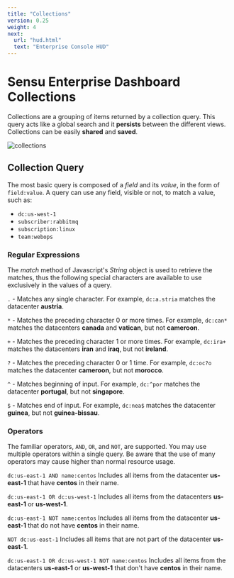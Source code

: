 ```yaml
---
title: "Collections"
version: 0.25
weight: 4
next:
  url: "hud.html"
  text: "Enterprise Console HUD"
---
```


# Sensu Enterprise Dashboard Collections

Collections are a grouping of items returned by a collection query. This query
acts like a global search and it **persists** between the different views.
Collections can be easily **shared** and **saved**.

![collections](../../img/enterprise-dashboard-collections.png)

## Collection Query

The most basic query is composed of a *field* and its *value*, in the form of
`field:value`. A query can use any field, visible or not, to match a value, such
as:

- `dc:us-west-1`
- `subscriber:rabbitmq`
- `subscription:linux`
- `team:webops`

### Regular Expressions

The *match* method of Javascript's *String* object is used to retrieve the
matches, thus the following special characters are available to use exclusively
in the values of a query.

`.` - Matches any single character.
For example, `dc:a.stria` matches the datacenter **austria**.

`*` - Matches the preceding character 0 or more times.
For example, `dc:can*` matches the datacenters **canada** and **vatican**, but
not **cameroon**.

`+` - Matches the preceding character 1 or more times.
For example, `dc:ira+` matches the datacenters **iran** and **iraq**, but not
**ireland**.

`?` - Matches the preceding character 0 or 1 time.
For example, `dc:oc?o` matches the datacenter **cameroon**, but not **morocco**.

`^` - Matches beginning of input.
For example, `dc:^por` matches the datacenter **portugal**, but not
**singapore**.

`$` - Matches end of input.
For example, `dc:nea$` matches the datacenter **guinea**, but not
**guinea-bissau**.


### Operators

The familiar operators, `AND`, `OR`, and `NOT`, are supported. You may use
multiple operators within a single query. Be aware that the use of many
operators may cause higher than normal resource usage.

`dc:us-east-1 AND name:centos`
Includes all items from the datacenter **us-east-1** that have **centos** in
their name.

`dc:us-east-1 OR dc:us-west-1`
Includes all items from the datacenters **us-east-1** or **us-west-1**.

`dc:us-east-1 NOT name:centos`
Includes all items from the datacenter **us-east-1** that do not have **centos**
in their name.

`NOT dc:us-east-1`
Includes all items that are not part of the datacenter **us-east-1**.

`dc:us-east-1 OR dc:us-west-1 NOT name:centos`
Includes all items from the datacenters **us-east-1** or **us-west-1** that
don't have **centos** in their name.
